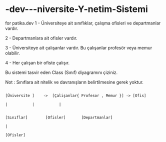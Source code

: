 # -dev---niversite-Y-netim-Sistemi
for patika.dev
1 - Üniversiteye ait sınıflıklar, çalışma ofisleri ve departmanlar vardır.

2 - Departmanlara ait ofisler vardır.

3 - Üniversiteye ait çalışanlar vardır. Bu çalışanlar profesör veya memur olabilir.

4 - Her çalışan bir ofiste çalışır.

Bu sistemi tasvir eden Class (Sınıf) diyagramını çiziniz.

Not : Sınıflara ait nitelik ve davranışların belirtilmesine gerek yoktur.

                                                                          [Üniversite ]    ->  [Çalişanlar{ Profesor , Memur }] -> [Ofis]
																																		|	        |           |          
																												
																																[Sınıflar]        [Ofisler]       [Departmanlar]
																																   |
																																[Ofisler]
																													 
